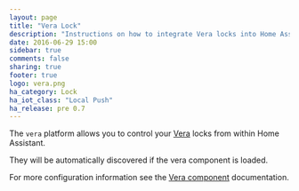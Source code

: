 ```yaml
---
layout: page
title: "Vera Lock"
description: "Instructions on how to integrate Vera locks into Home Assistant."
date: 2016-06-29 15:00
sidebar: true
comments: false
sharing: true
footer: true
logo: vera.png
ha_category: Lock
ha_iot_class: "Local Push"
ha_release: pre 0.7
---
```


The `vera` platform allows you to control your [Vera](http://getvera.com/) locks from within Home Assistant.

They will be automatically discovered if the vera component is loaded.

For more configuration information see the [Vera component](/components/vera/) documentation.
